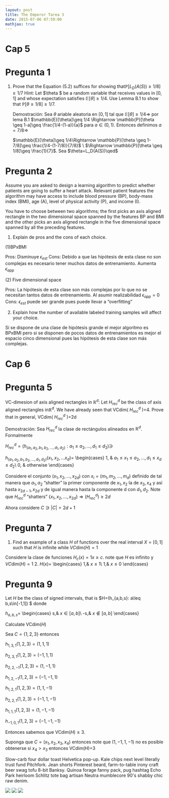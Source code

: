 ```yaml
---
layout: post
title: The Emperor Tarea 3
date: 2015-07-06 07:59:00
mathjax: true
---
```

# Cap 5
# Pregunta 1
1. Prove that the Equation (5.2) suffices for showing that$\mathbb{P}[L_D(A(S))\geq 1/8]\geq 1/7$ Hint: Let $\theta $ be a random variable that receives values in $[0,1]$ and whose expectation satisfies $\mathbb{E}[\theta]\geq 1/4$. Use Lemma B.1 to show that $\mathbb{P}[\theta \geq 1/8]\geq 1/7$. 

	Demostración: Sea $\theta$ ariable aleatoria en $[0,1]$ tal que $\mathbb{E}[\theta]\geq 1/4 \Rightarrow$ por lema B.1 
 	$\mathbb{E}[\theta]\geq 1/4 \Rightarrow \mathbb{P}[\theta \geq 1-a]\geq \frac{1/4-(1-a)}{a}$ para $a\in (0,1)$. 	Entonces definimos $a=7/8 \Rightarrow$ 
	
	$\mathbb{E}[\theta]\geq 1/4\Rightarrow \mathbb{P}[\theta \geq 1-7/8]\geq \frac{1/4-(1-7/8)}{7/8}$ \\
		$\Rightarrow \mathbb{P}[\theta \geq 1/8]\geq \frac{1}{7}$. Sea $\theta=L_D(A(S))\qed$

# Pregunta 2
Assume you are asked to design a learning algorithm to predict whether patients are going to suffer a heart attack. Relevant patient features the algorithm may have access to include blood pressure (BP), body-mass index (BMI), age (A), level of physical activity (P), and income (I). 

You have to choose between two algorithms; the first picks an axis aligned rectangle in the two dimensional space spanned by the features BP and BMI and the other picks an axis aligned rectangle in the five dimensional space spanned by all the preceding features.

1. Explain de pros and the cons of each choice.

(1)BPxBMI

Pros: Disminuye $\epsilon_{est}$
Cons: Debido a que las hipótesis de esta clase no son complejas es necesario tener muchos datos de 				entrenamiento. Aumenta $\epsilon_{app}$

(2) Five dimensional space

Pros: La hipótesis de esta clase son más complejas por lo que no se necesitan tantos datos de entrenamiento. Al asumir realizabilidad $\epsilon _{app}=0$
Cons: $\epsilon_{est}$ puede ser grande pues puede llevar a “overfitting”

2. Explain how the number of available labeled training samples will affect your choice. 

Si se dispone de una clase de hipótesis grande el mejor algoritmo es BPxBMI pero si se disponen de pocos datos 			de entrenamientos es mejor el espacio cinco dimensional pues las hipótesis de esta clase son más complejas. 

# Cap 6
# Pregunta 5
VC-dimesion of axis aligned rectangles in $\mathbb{R}^d:$ Let $H^d_{rec}$ be the class of axis aligned rectangles in$\mathbb{R}^d$. We have already seen that VCdim( $H^d_{rec}$ )=4. Prove that in general, VCdim( $H^d_{rec}$ )=2d

Demostración: Sea $H^d_{rec}$ la clase de rectángulos alineados en $\mathbb{R}^d$. Formalmente

$H^d_{rec}=(h_{(a_1,a_2,b_1,b_2,...,d_1,d_2)}:a_1\leq a_2,...,d_1\leq d_2)\ni$

$h_{(a_1,a_2,b_1,b_2,...,d_1,d_2)}(x_1,x_2,...x_d)$=
\begin{cases}
1, & $a_1\leq x_1\leq a_2,...,d_1\leq x_d\leq d_2$\\
0, & otherwise
\end{cases}

Considere el conjunto $(x_1,x_2,...,x_{2d})$ con $x_i=(m_1,m_2,...,m_d)$ definido de tal manera que $a_1,a_2$ “shatter” la primer componente de $x_1,x_2$ la de $x_3,x_4$ y así hasta $x_{2d-1},x_{2d}$ y de igual manera hasta la componente d con $d_1,d_2$. Note que $H^d_{rec}$ “shatters” $\{x_1,x_2,...,x_{2d}\}\Rightarrow (H^d_{rec})\geq2d$

Ahora considere $C\ni |C|=2d+1$
# Pregunta 7
1. Find an example of a class $H$ of functions over the real interval $X=[0,1]$ such that $H$ is infinite while $VC\text{dim}(H)=1$

Considere la clase de funciones $H_c(x)=1 x\geq c$. note que $H$ es infinito y 	$VC\text{dim}(H)=1$
2. $H(x)$=
\begin{cases}
1,& $x\leq 1$\\
1,& $x\leq 0$
\end{cases} 

# Pregunta 9
Let $H$ be the class of signed intervals, that is $H=(h_{a,b,s}: a\leq b,s\in[-1,1]) $ donde 

$h_{a,b,s}$=
\begin{cases}
s,& $x\in [a,b]$\\
-s,& $x \notin [a,b]$
\end{cases} 

Calculate VCdim($H$)

Sea $C=\{1,2,3\}$ entonces

$h_{1,3,1}(1,2,3)=(1,1,1 )$

$h_{2,3,1}(1,2,3)=(-1,1,1 )$

$h_{2,2,-1}(1,2,3)=(1,-1,1 )$

$h_{1,2,-1}(1,2,3)=(-1,-1,1 )$

$h_{1,2,1}(1,2,3)=(1,1,-1)$

$h_{2,2,1}(1,2,3)=(-1,1,-1 )$

$h_{1,1,1}(1,2,3)=(1,-1,-1 )$

$h_{-1,0,1}(1,2,3)=(-1,-1,-1 )$

Entonces sabemos que VCdim($H$)$\geq 3$.

Suponga que $C=(x_1,x_2,x_3,x_4)$ entonces note que $(1,-1,1,-1)$ no es posible obtenerse si $x_4>x_3$ entonces VCdim(H)=3


Slow-carb four dollar toast Helvetica pop-up. Kale chips next level literally trust fund Pitchfork. Jean shorts Pinterest beard, farm-to-table irony craft beer swag tofu 8-bit Banksy. Quinoa forage fanny pack, pug hashtag Echo Park heirloom Schlitz tote bag artisan Neutra mumblecore 90's shabby chic raw denim.


<div class="img_row">
	<img class="col one" src="/img/11.jpg">
	<img class="col one" src="/img/12.jpg">
	<img class="col one" src="/img/7.jpg">
</div>

